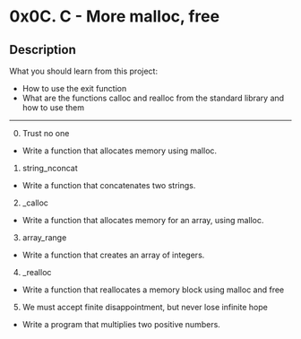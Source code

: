 # 0x0C. C - More malloc, free

## Description
What you should learn from this project:

* How to use the exit function
* What are the functions calloc and realloc from the standard library and how to use them

---

0. Trust no one
* Write a function that allocates memory using malloc.


1. string_nconcat
* Write a function that concatenates two strings.


2. _calloc
* Write a function that allocates memory for an array, using malloc.


3. array_range
* Write a function that creates an array of integers.


4. _realloc
* Write a function that reallocates a memory block using malloc and free


5. We must accept finite disappointment, but never lose infinite hope
* Write a program that multiplies two positive numbers.

